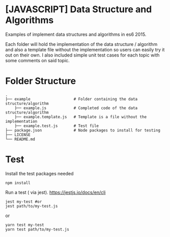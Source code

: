 # [JAVASCRIPT] Data Structure and Algorithms
Examples of implement data structures and algorithms in es6 2015.

Each folder will hold the implementation of the data structure / algorithm
and also a template file without the implementation so users can easily try it out
on their own. I also included simple unit test cases for each topic with some comments
on said topic.

# Folder Structure

    .
    ├── example                   # Folder containing the data structure/algorithm
        ├── example.js            # Completed code of the data structure/algorithm
        ├── example.template.js   # Template is a file without the implementation
        ├── example.test.js       # Test file
    ├── package.json              # Node packages to install for testing
    ├── LICENSE
    └── README.md

# Test
Install the test packages needed
```
npm install
```
Run a test ( via jest). https://jestjs.io/docs/en/cli
```
jest my-test #or
jest path/to/my-test.js
```
or
```
yarn test my-test
yarn test path/to/my-test.js
```